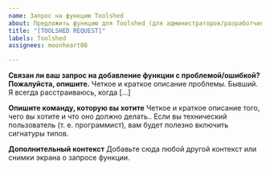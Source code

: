 ```yaml
---
name: Запрос на функцию Toolshed
about: Предложить функцию для Toolshed (для администраторов/разработчиков игр)
title: "[TOOLSHED REQUEST]"
labels: Toolshed
assignees: moonheart08

---
```


**Связан ли ваш запрос на добавление функции с проблемой/ошибкой? Пожалуйста, опишите.**
Четкое и краткое описание проблемы. Бывший. Я всегда расстраиваюсь, когда [...]

**Опишите команду, которую вы хотите**
Четкое и краткое описание того, чего вы хотите и что оно должно делать..
Если вы технический пользователь (т. е. программист), вам будет полезно включить сигнатуры типов.

**Дополнительный контекст**
Добавьте сюда любой другой контекст или снимки экрана о запросе функции.
